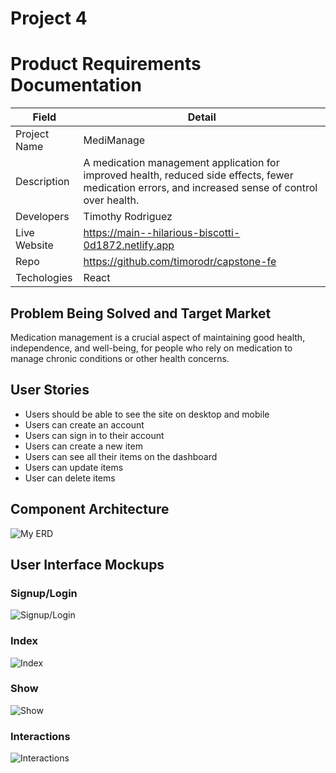 # Project 4

# Product Requirements Documentation
| Field | Detail |
|-------|--------|
| Project Name | MediManage |
| Description | A medication management application for improved health, reduced side effects, fewer medication errors, and increased sense of control over health. |
| Developers | Timothy Rodriguez |
| Live Website | https://main--hilarious-biscotti-0d1872.netlify.app |
| Repo | [https://github.com/timorodr/capstone-fe ](https://github.com/timorodr/go-react-final-FE)|
| Techologies | React |

## Problem Being Solved and Target Market

Medication management is a crucial aspect of maintaining good health, independence, and well-being, for people who rely on medication to manage chronic conditions or other health concerns.

## User Stories


- Users should be able to see the site on desktop and mobile
- Users can create an account
- Users can sign in to their account
- Users can create a new item
- Users can see all their items on the dashboard
- Users can update items
- User can delete items

## Component Architecture

![My ERD](https://i.imgur.com/UzR7gby.png)

## User Interface Mockups

### Signup/Login
![Signup/Login](https://i.imgur.com/uzbus4W.png)


### Index
![Index](https://i.imgur.com/nVtJuHS.png)

### Show
![Show](https://i.imgur.com/KRuwZ3f.png)

### Interactions
![Interactions](https://i.imgur.com/dZQ4eRw.png)
